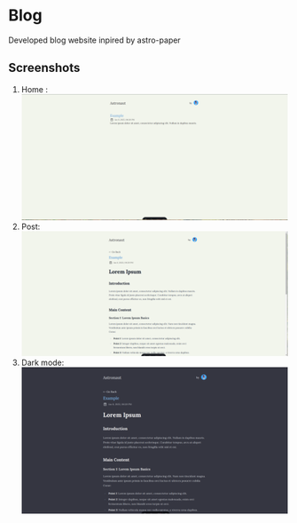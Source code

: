 # Blog

Developed blog website inpired by astro-paper

## Screenshots

1. Home :
   ![Home](./public/screenshots/home.png)
2. Post:
   ![Post](./public/screenshots/post.png)
3. Dark mode:
   ![Dark](./public/screenshots/dark.png)
